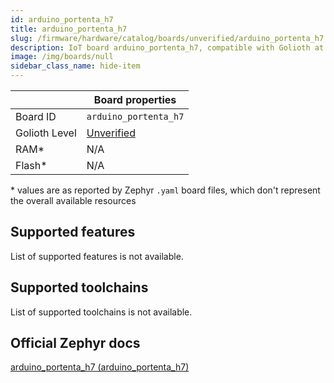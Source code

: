 ```yaml
---
id: arduino_portenta_h7
title: arduino_portenta_h7
slug: /firmware/hardware/catalog/boards/unverified/arduino_portenta_h7
description: IoT board arduino_portenta_h7, compatible with Golioth at unverified level.
image: /img/boards/null
sidebar_class_name: hide-item
---
```


[//]: # (This is an auto-generated file, do not edit! Changes to it will be lost upon re-generation)



|                | Board properties     |
| -------------  | -------------------- |
| Board ID       | `arduino_portenta_h7` |
| Golioth Level  | [Unverified](/firmware/hardware#unverified-boards) |
| RAM*           | N/A |
| Flash*         | N/A |

\* values are as reported by Zephyr `.yaml` board files, which don't represent the overall available resources



## Supported features

List of supported features is not available.

## Supported toolchains

List of supported toolchains is not available.

## Official Zephyr docs

[arduino_portenta_h7 (arduino_portenta_h7)](https://docs.zephyrproject.org/latest/boards/arduino/portenta_h7/doc/index.html)

